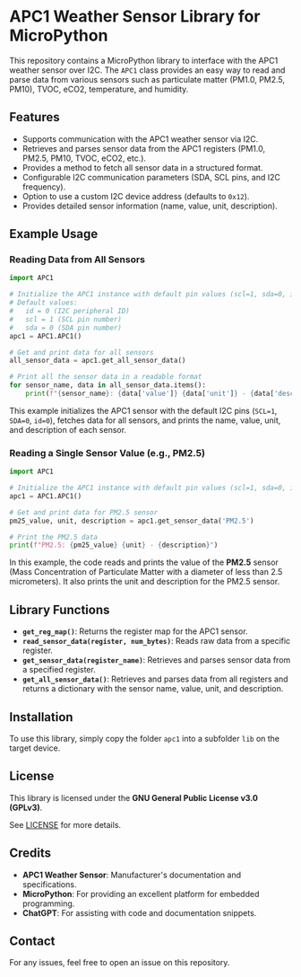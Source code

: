# APC1 Weather Sensor Library for MicroPython

This repository contains a MicroPython library to interface with the APC1 weather sensor over I2C. The `APC1` class provides an easy way to read and parse data from various sensors such as particulate matter (PM1.0, PM2.5, PM10), TVOC, eCO2, temperature, and humidity.

## Features

- Supports communication with the APC1 weather sensor via I2C.
- Retrieves and parses sensor data from the APC1 registers (PM1.0, PM2.5, PM10, TVOC, eCO2, etc.).
- Provides a method to fetch all sensor data in a structured format.
- Configurable I2C communication parameters (SDA, SCL pins, and I2C frequency).
- Option to use a custom I2C device address (defaults to `0x12`).
- Provides detailed sensor information (name, value, unit, description).

## Example Usage

### Reading Data from All Sensors

```python
import APC1

# Initialize the APC1 instance with default pin values (scl=1, sda=0, id=0)
# Default values:
#   id = 0 (I2C peripheral ID)
#   scl = 1 (SCL pin number)
#   sda = 0 (SDA pin number)
apc1 = APC1.APC1()

# Get and print data for all sensors
all_sensor_data = apc1.get_all_sensor_data()

# Print all the sensor data in a readable format
for sensor_name, data in all_sensor_data.items():
    print(f"{sensor_name}: {data['value']} {data['unit']} - {data['description']}")
```

This example initializes the APC1 sensor with the default I2C pins (`SCL=1`, `SDA=0`, `id=0`), fetches data for all sensors, and prints the name, value, unit, and description of each sensor.

### Reading a Single Sensor Value (e.g., PM2.5)

```python
import APC1

# Initialize the APC1 instance with default pin values (scl=1, sda=0, id=0)
apc1 = APC1.APC1()

# Get and print data for PM2.5 sensor
pm25_value, unit, description = apc1.get_sensor_data('PM2.5')

# Print the PM2.5 data
print(f"PM2.5: {pm25_value} {unit} - {description}")
```

In this example, the code reads and prints the value of the **PM2.5** sensor (Mass Concentration of Particulate Matter with a diameter of less than 2.5 micrometers). It also prints the unit and description for the PM2.5 sensor.

## Library Functions

- **`get_reg_map()`**: Returns the register map for the APC1 sensor.
- **`read_sensor_data(register, num_bytes)`**: Reads raw data from a specific register.
- **`get_sensor_data(register_name)`**: Retrieves and parses sensor data from a specified register.
- **`get_all_sensor_data()`**: Retrieves and parses data from all registers and returns a dictionary with the sensor name, value, unit, and description.

## Installation

To use this library, simply copy the folder `apc1` into a subfolder `lib` on the target device.

## License

This library is licensed under the **GNU General Public License v3.0 (GPLv3)**.

See [LICENSE](LICENSE) for more details.

## Credits

- **APC1 Weather Sensor**: Manufacturer's documentation and specifications.
- **MicroPython**: For providing an excellent platform for embedded programming.
- **ChatGPT**: For assisting with code and documentation snippets.

## Contact

For any issues, feel free to open an issue on this repository.
